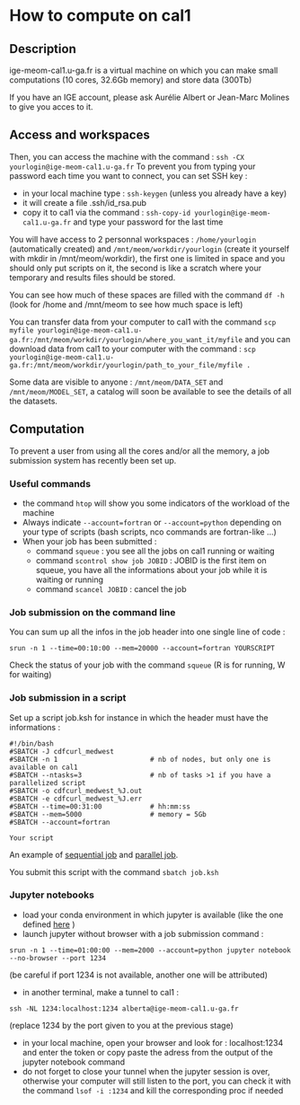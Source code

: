 # How to compute on cal1

## Description

ige-meom-cal1.u-ga.fr is a virtual machine on which you can make small computations (10 cores, 32.6Gb memory) and store data (300Tb)

If you have an IGE account, please ask Aurélie Albert or Jean-Marc Molines to give you acces to it.

## Access and workspaces

Then, you can access the machine with the command : ```ssh -CX yourlogin@ige-meom-cal1.u-ga.fr```
To prevent you from typing your password each time you want to connect, you can set SSH key :
  - in your local machine type : ```ssh-keygen``` (unless you already have a key)
  - it will create a file .ssh/id_rsa.pub
  - copy it to cal1 via the command : ```ssh-copy-id yourlogin@ige-meom-cal1.u-ga.fr``` and type your password for the last time

You will have access to 2 personnal workspaces : ```/home/yourlogin``` (automatically created) and ```/mnt/meom/workdir/yourlogin``` (create it yourself with mkdir in /mnt/meom/workdir), the first one is limited in space and you should only put scripts on it, the second is like a scratch where your temporary and results files should be stored.

You can see how much of these spaces are filled with the command ```df -h``` (look for /home and /mnt/meom to see how much space is left)

You can transfer data from your computer to cal1 with the command ```scp myfile yourlogin@ige-meom-cal1.u-ga.fr:/mnt/meom/workdir/yourlogin/where_you_want_it/myfile``` and you can download data from cal1 to your computer with the command : ```scp yourlogin@ige-meom-cal1.u-ga.fr:/mnt/meom/workdir/yourlogin/path_to_your_file/myfile .```

Some data are visible to anyone : ```/mnt/meom/DATA_SET``` and ```/mnt/meom/MODEL_SET```, a catalog will soon be available to see the details of all the datasets.

## Computation

To prevent a user from using all the cores and/or all the memory, a job submission system has recently been set up.

### Useful commands
 - the command ```htop``` will show you some indicators of the workload of the machine
 - Always indicate ```--account=fortran``` or ```--account=python``` depending on your type of scripts (bash scripts, nco commands are fortran-like ...)
 - When your job has been submitted :
    - command ```squeue```  : you see all the jobs on cal1 running or waiting
    - command ```scontrol show job JOBID``` : JOBID is the first item on squeue, you have all the informations about your job while it is waiting or running
    - command ```scancel JOBID``` : cancel the job
 
### Job submission on the command line

You can sum up all the infos in the job header into one single line of code : 

```
srun -n 1 --time=00:10:00 --mem=20000 --account=fortran YOURSCRIPT
```
 
Check the status of your job with the command ```squeue``` (R is for running, W for waiting)
### Job submission in a script

Set up a script job.ksh for instance in which the header must have the informations :

```
#!/bin/bash
#SBATCH -J cdfcurl_medwest
#SBATCH -n 1                       # nb of nodes, but only one is available on cal1
#SBATCH --ntasks=3                 # nb of tasks >1 if you have a parallelized script
#SBATCH -o cdfcurl_medwest_%J.out
#SBATCH -e cdfcurl_medwest_%J.err
#SBATCH --time=00:31:00            # hh:mm:ss
#SBATCH --mem=5000                 # memory = 5Gb
#SBATCH --account=fortran

Your script
```

An example of [sequential job](https://github.com/meom-group/tutos/blob/master/cal1/jobs/job_seq_compute_vorticity_MEDWEST60.ksh) and [parallel job](https://github.com/meom-group/tutos/blob/master/cal1/jobs/job_par_compute_vorticity_density_MEDWEST60.ksh).

You submit this script with the command ```sbatch job.ksh```

### Jupyter notebooks

  - load your conda environment in which jupyter is available (like the one defined [here](https://github.com/meom-group/tutos/blob/master/cal1/2020-03-20-AA-demo-dask-dashboard-xarray-on-cal1.ipynb) )
  - launch jupyter without browser with a job submission command : 
 ```
 srun -n 1 --time=01:00:00 --mem=2000 --account=python jupyter notebook --no-browser --port 1234
 ```
 
 (be careful if port 1234 is not available, another one will be attributed)
  - in another terminal, make a tunnel to cal1 : 
  ```
  ssh -NL 1234:localhost:1234 alberta@ige-meom-cal1.u-ga.fr
  ``` 
  (replace 1234 by the port given to you at the previous stage)
  - in your local machine, open your browser and look for : localhost:1234 and enter the token or copy paste the adress from the output of the jupyter notebook command
  - do not forget to close your tunnel when the jupyter session is over, otherwise your computer will still listen to the port, you can check it with the command ```lsof -i :1234``` and kill the corresponding proc if needed

